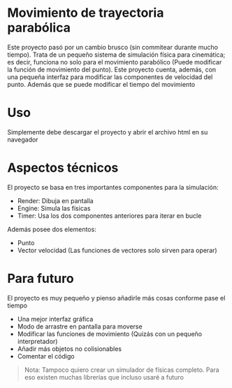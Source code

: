 # Movimiento de trayectoria parabólica

Este proyecto pasó por un cambio brusco (sin commitear durante mucho tiempo). Trata de un pequeño sistema de simulación física para cinemática; es decir, funciona no solo para el movimiento parabólico (Puede modificar la función de movimiento del punto). Este proyecto cuenta, además, con una pequeña interfaz para modificar las componentes de velocidad del punto. Además que se puede modificar el tiempo del movimiento

# Uso

Simplemente debe descargar el proyecto y abrir el archivo html en su navegador

# Aspectos técnicos

El proyecto se basa en tres importantes componentes para la simulación:
* Render: Dibuja en pantalla
* Engine: Simula las físicas
* Timer: Usa los dos componentes anteriores para iterar en bucle

Además posee dos elementos:
* Punto
* Vector velocidad (Las funciones de vectores solo sirven para operar)

# Para futuro

El proyecto es muy pequeño y pienso añadirle más cosas conforme pase el tiempo
* Una mejor interfaz gráfica
* Modo de arrastre en pantalla para moverse
* Modificar las funciones de movimiento (Quizás con un pequeño interpretador)
* Añadir más objetos no colisionables
* Comentar el código

> Nota: Tampoco quiero crear un simulador de físicas completo. Para eso existen muchas librerías que incluso usaré a futuro